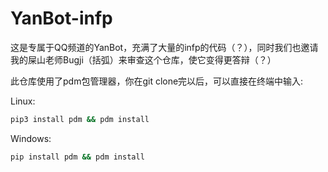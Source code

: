 # YanBot-infp
这是专属于QQ频道的YanBot，充满了大量的infp的代码（？），同时我们也邀请我的屎山老师Bugji（括弧）来审查这个仓库，使它变得更答辩（？）

此仓库使用了pdm包管理器，你在git clone完以后，可以直接在终端中输入:

Linux:
```bash
pip3 install pdm && pdm install
```
Windows:
```bash
pip install pdm && pdm install
```
